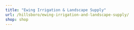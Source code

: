 ```yaml
---
title: "Ewing Irrigation & Landscape Supply"
url: /hillsboro/ewing-irrigation-and-landscape-supply/
shop: shop
---
```

